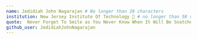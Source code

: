 ```yaml
---
name: Jedidiah John Nagarajan # No longer than 28 characters
institution: New Jersey Institute Of Technology 🚩 # no longer than 58 characters
quote:  Never Forget To Smile as You Never Know When It Will Be Snatched Away From You.
github_user: JedidiahJohnNagarajan
---
```

